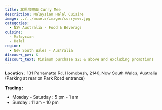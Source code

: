 ```yaml
---
title: 北馬咖喱面 Curry Mee
description: Malaysian Halal Cuisine
image: ../../assets/images/currymee.jpg
categories:
  - NSW Australia - Food & Beverage
cuisine:
  - Malaysian
  - Halal
region:
  - New South Wales - Australia
discount_pct: 5
discount_text: Minimum purchase $20 & above and excluding promotions
---
```

**Location :** 131 Parramatta Rd, Homebush, 2140, New South Wales, Australia\
(Parking at rear on Park Road entrance)

**Trading :**

* Monday - Saturday : 5 pm - 1 am
* Sunday : 11 am - 10 pm

